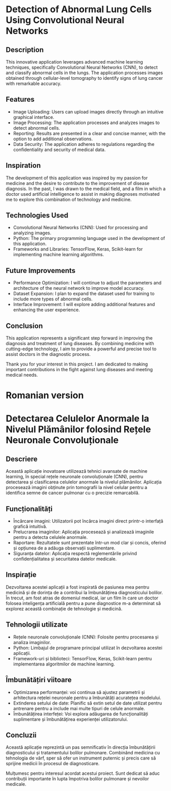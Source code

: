 # Detection of Abnormal Lung Cells Using Convolutional Neural Networks

## Description 
This innovative application leverages advanced machine learning techniques, specifically Convolutional Neural Networks (CNN), to detect and classify abnormal cells in the lungs. The application processes images obtained through cellular-level tomography to identify signs of lung cancer with remarkable accuracy.

## Features 
- Image Uploading: Users can upload images directly through an intuitive graphical interface.
- Image Processing: The application processes and analyzes images to detect abnormal cells.
- Reporting: Results are presented in a clear and concise manner, with the option to add additional observations.
- Data Security: The application adheres to regulations regarding the confidentiality and security of medical data.

## Inspiration
The development of this application was inspired by my passion for medicine and the desire to contribute to the improvement of disease diagnosis. In the past, I was drawn to the medical field, and a film in which a doctor used artificial intelligence to assist in making diagnoses motivated me to explore this combination of technology and medicine.

## Technologies Used
- Convolutional Neural Networks (CNN): Used for processing and analyzing images.
- Python: The primary programming language used in the development of this application.
- Frameworks and Libraries: TensorFlow, Keras, Scikit-learn for implementing machine learning algorithms.

## Future Improvements
- Performance Optimization: I will continue to adjust the parameters and architecture of the neural network to improve model accuracy.
- Dataset Expansion: I plan to expand the dataset used for training to include more types of abnormal cells.
- Interface Improvement: I will explore adding additional features and enhancing the user experience.

## Conclusion
This application represents a significant step forward in improving the diagnosis and treatment of lung diseases. By combining medicine with cutting-edge technology, I aim to provide a powerful and precise tool to assist doctors in the diagnostic process.

Thank you for your interest in this project. I am dedicated to making important contributions in the fight against lung diseases and meeting medical needs.


# Romanian version


# Detectarea Celulelor Anormale la Nivelul Plămânilor folosind Rețele Neuronale Convoluționale

## Descriere
Această aplicație inovatoare utilizează tehnici avansate de machine learning, în special rețele neuronale convoluționale (CNN), pentru detectarea și clasificarea celulelor anormale la nivelul plămânilor. Aplicația procesează imagini obținute prin tomografii la nivel celular pentru a identifica semne de cancer pulmonar cu o precizie remarcabilă.



## Funcționalități

- Încărcare imagini: Utilizatorii pot încărca imagini direct printr-o interfață grafică intuitivă.
- Prelucrarea imaginilor: Aplicația procesează și analizează imaginile pentru a detecta celulele anormale.
- Raportare: Rezultatele sunt prezentate într-un mod clar și concis, oferind și opțiunea de a adăuga observații suplimentare.
- Siguranța datelor: Aplicația respectă reglementările privind confidențialitatea și securitatea datelor medicale.

## Inspirație

Dezvoltarea acestei aplicații a fost inspirată de pasiunea mea pentru medicină și de dorința de a contribui la îmbunătățirea diagnosticului bolilor. În trecut, am fost atras de domeniul medical, iar un film în care un doctor folosea inteligența artificială pentru a pune diagnostice m-a determinat să explorez această combinație de tehnologie și medicină.

## Tehnologii utilizate

- Rețele neuronale convoluționale (CNN): Folosite pentru procesarea și analiza imaginilor.
- Python: Limbajul de programare principal utilizat în dezvoltarea acestei aplicații.
- Framework-uri și biblioteci: TensorFlow, Keras, Scikit-learn pentru implementarea algoritmilor de machine learning.

## Îmbunătățiri viitoare

- Optimizarea performanței: voi continua să ajustez parametrii și arhitectura rețelei neuronale pentru a îmbunătăți acuratețea modelului.
- Extinderea setului de date: Planific să extin setul de date utilizat pentru antrenare pentru a include mai multe tipuri de celule anormale.
- Îmbunătățirea interfeței: Voi explora adăugarea de funcționalități suplimentare și îmbunătățirea experienței utilizatorului.

## Concluzii

Această aplicație reprezintă un pas semnificativ în direcția îmbunătățirii diagnosticului și tratamentului bolilor pulmonare. Combinând medicina cu tehnologia de vârf, sper să ofer un instrument puternic și precis care să sprijine medicii în procesul de diagnosticare.

Mulțumesc pentru interesul acordat acestui proiect. Sunt dedicat să aduc contribuții importante în lupta împotriva bolilor pulmonare și nevoilor medicale.

